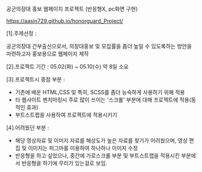 공군의장대 홍보 웹페이지 프로젝트 (반응형X, pc화면 구현) 

https://aasin729.github.io/honorguard_Project/

[1].주제선정 : 

공군의장대 간부출신으로서, 의장대홍보 및 모집률을 좀더 높일 수 있도록하는 방안을 마련하고자 홍보용으로 웹페이지 제작 

[2].프로젝트 기간 : 05.02(화) ~ 05.10(수) 약 8일 소요

[3].프로젝트시 중점 부분 : 
 - 기존에 배운 HTML,CSS 및 특히, SCSS를 좀더 능숙하게 사용하기 위해 적용 
 - 타 웹사이트 벤치마킹시 주로 많이 쓰이는 '스크롤' 부분에 대해 프로젝트에 적용(동적인 효과)
 - 부트스트랩을 사용하여 프로젝트에 적용시키기

[4].어려웠던 부분 :
 - 해당 영상자료 및 이미지 자료를 해상도가 높은 자료를 찾기가 어려웠으며,
   영상 편집 및 이미지는 피그마를 이용하여 하나하나 이미지 수정 
 - 반응형을 하고 싶었으나, 중간에 가로스크롤 부분 및 부트스트랩을 적용시킨 부분에서
   반응형을 하기에 무리가 있는걸로 보임. 
